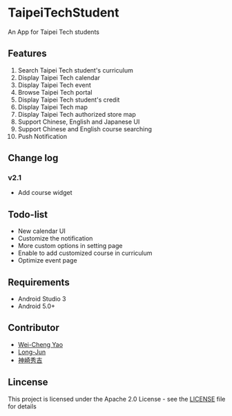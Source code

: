# TaipeiTechStudent
An App for Taipei Tech students
## Features
1. Search Taipei Tech student's curriculum
2. Display Taipei Tech calendar
3. Display Taipei Tech event
4. Browse Taipei Tech portal
5. Display Taipei Tech student's credit
6. Display Taipei Tech map
7. Display Taipei Tech authorized store map
8. Support Chinese, English and Japanese UI
9. Support Chinese and English course searching
10. Push Notification
## Change log
### v2.1
- Add course widget
## Todo-list
- New calendar UI
- Customize the notification
- More custom options in setting page
- Enable to add customized course in curriculum
- Optimize event page
## Requirements
- Android Studio 3
- Android 5.0+
## Contributor
- [Wei-Cheng Yao](https://github.com/yaoandy107)
- [Long-Jun](https://github.com/Long-Jun)
- [神崎秀吉](https://github.com/kamisakihideyoshi)
## Lincense
This project is licensed under the Apache 2.0 License - see the [LICENSE](https://github.com/yaoandy107/TaipeiTechStudent/blob/master/LICENSE) file for details
